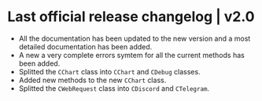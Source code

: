 # Last official release changelog | v2.0
- All the documentation has been updated to the new version and a most detailed documentation has been added.
- A new a very complete errors symtem for all the current methods has been added.
- Splitted the `CChart` class into `CChart` and `CDebug` classes.
- Added new methods to the new `CChart` class.
- Splitted the `CWebRequest` class into `CDiscord` and `CTelegram`.